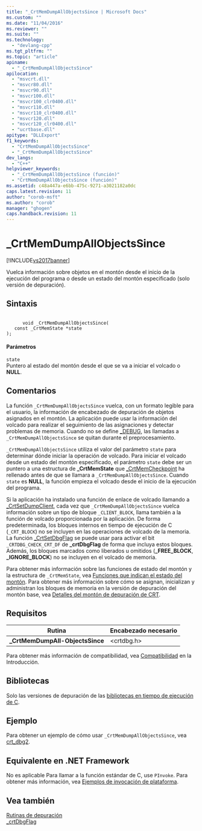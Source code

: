 ```yaml
---
title: "_CrtMemDumpAllObjectsSince | Microsoft Docs"
ms.custom: ""
ms.date: "11/04/2016"
ms.reviewer: ""
ms.suite: ""
ms.technology: 
  - "devlang-cpp"
ms.tgt_pltfrm: ""
ms.topic: "article"
apiname: 
  - "_CrtMemDumpAllObjectsSince"
apilocation: 
  - "msvcrt.dll"
  - "msvcr80.dll"
  - "msvcr90.dll"
  - "msvcr100.dll"
  - "msvcr100_clr0400.dll"
  - "msvcr110.dll"
  - "msvcr110_clr0400.dll"
  - "msvcr120.dll"
  - "msvcr120_clr0400.dll"
  - "ucrtbase.dll"
apitype: "DLLExport"
f1_keywords: 
  - "CrtMemDumpAllObjectsSince"
  - "_CrtMemDumpAllObjectsSince"
dev_langs: 
  - "C++"
helpviewer_keywords: 
  - "_CrtMemDumpAllObjectsSince (función)"
  - "CrtMemDumpAllObjectsSince (función)"
ms.assetid: c48a447a-e6bb-475c-9271-a3021182a0dc
caps.latest.revision: 11
author: "corob-msft"
ms.author: "corob"
manager: "ghogen"
caps.handback.revision: 11
---
```

# _CrtMemDumpAllObjectsSince
[!INCLUDE[vs2017banner](../../assembler/inline/includes/vs2017banner.md)]

Vuelca información sobre objetos en el montón desde el inicio de la ejecución del programa o desde un estado del montón especificado \(solo versión de depuración\).  
  
## Sintaxis  
  
```  
  
      void _CrtMemDumpAllObjectsSince(   
   const _CrtMemState *state   
);  
```  
  
#### Parámetros  
 `state`  
 Puntero al estado del montón desde el que se va a iniciar el volcado o **NULL**.  
  
## Comentarios  
 La función `_CrtMemDumpAllObjectsSince` vuelca, con un formato legible para el usuario, la información de encabezado de depuración de objetos asignados en el montón.  La aplicación puede usar la información del volcado para realizar el seguimiento de las asignaciones y detectar problemas de memoria.  Cuando no se define [\_DEBUG](../../c-runtime-library/debug.md), las llamadas a `_CrtMemDumpAllObjectsSince` se quitan durante el preprocesamiento.  
  
 `_CrtMemDumpAllObjectsSince` utiliza el valor del parámetro `state` para determinar dónde iniciar la operación de volcado.  Para iniciar el volcado desde un estado del montón especificado, el parámetro `state` debe ser un puntero a una estructura de **\_CrtMemState** que [\_CrtMemCheckpoint](../../c-runtime-library/reference/crtmemcheckpoint.md) ha rellenado antes de que se llamara a `_CrtMemDumpAllObjectsSince`.  Cuando `state` es **NULL**, la función empieza el volcado desde el inicio de la ejecución del programa.  
  
 Si la aplicación ha instalado una función de enlace de volcado llamando a [\_CrtSetDumpClient](../../c-runtime-library/reference/crtsetdumpclient.md), cada vez que `_CrtMemDumpAllObjectsSince` vuelca información sobre un tipo de bloque `_CLIENT_BLOCK`, llama también a la función de volcado proporcionada por la aplicación.  De forma predeterminada, los bloques internos en tiempo de ejecución de C \(`_CRT_BLOCK`\) no se incluyen en las operaciones de volcado de la memoria.  La función [\_CrtSetDbgFlag](../../c-runtime-library/reference/crtsetdbgflag.md) se puede usar para activar el bit `_CRTDBG_CHECK_CRT_DF` de **\_crtDbgFlag** de forma que incluya estos bloques.  Además, los bloques marcados como liberados u omitidos \(**\_FREE\_BLOCK**, **\_IGNORE\_BLOCK**\) no se incluyen en el volcado de memoria.  
  
 Para obtener más información sobre las funciones de estado del montón y la estructura de `_CrtMemState`, vea [Funciones que indican el estado del montón](../Topic/CRT%20Debug%20Heap%20Details.md#BKMK_Heap_State_Reporting_Functions).  Para obtener más información sobre cómo se asignan, inicializan y administran los bloques de memoria en la versión de depuración del montón base, vea [Detalles del montón de depuración de CRT](../Topic/CRT%20Debug%20Heap%20Details.md).  
  
## Requisitos  
  
|Rutina|Encabezado necesario|  
|------------|--------------------------|  
|**\_CrtMemDumpAll\-ObjectsSince**|\<crtdbg.h\>|  
  
 Para obtener más información de compatibilidad, vea [Compatibilidad](../../c-runtime-library/compatibility.md) en la Introducción.  
  
## Bibliotecas  
 Solo las versiones de depuración de las [bibliotecas en tiempo de ejecución de C](../../c-runtime-library/crt-library-features.md).  
  
## Ejemplo  
 Para obtener un ejemplo de cómo usar `_CrtMemDumpAllObjectsSince`, vea [crt\_dbg2](http://msdn.microsoft.com/es-es/21e1346a-6a17-4f57-b275-c76813089167).  
  
## Equivalente en .NET Framework  
 No es aplicable Para llamar a la función estándar de C, use `PInvoke`. Para obtener más información, vea [Ejemplos de invocación de plataforma](../Topic/Platform%20Invoke%20Examples.md).  
  
## Vea también  
 [Rutinas de depuración](../../c-runtime-library/debug-routines.md)   
 [\_crtDbgFlag](../../c-runtime-library/crtdbgflag.md)